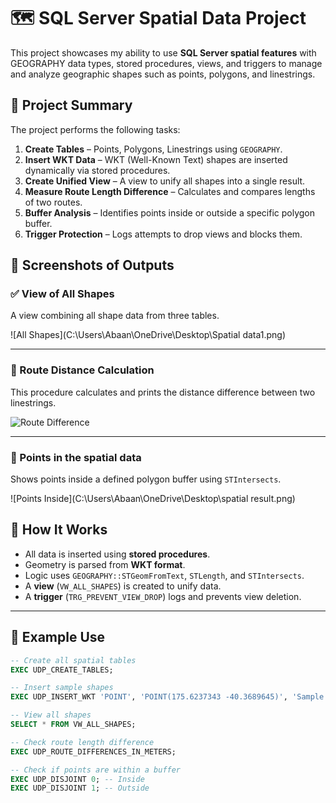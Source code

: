 # 🗺️ SQL Server Spatial Data Project

This project showcases my ability to use **SQL Server spatial features** with GEOGRAPHY data types, stored procedures, views, and triggers to manage and analyze geographic shapes such as points, polygons, and linestrings.

## 🧠 Project Summary

The project performs the following tasks:

1. **Create Tables** – Points, Polygons, Linestrings using `GEOGRAPHY`.
2. **Insert WKT Data** – WKT (Well-Known Text) shapes are inserted dynamically via stored procedures.
3. **Create Unified View** – A view to unify all shapes into a single result.
4. **Measure Route Length Difference** – Calculates and compares lengths of two routes.
5. **Buffer Analysis** – Identifies points inside or outside a specific polygon buffer.
6. **Trigger Protection** – Logs attempts to drop views and blocks them.

## 📸 Screenshots of Outputs

### ✅ View of All Shapes
A view combining all shape data from three tables.

![All Shapes](C:\Users\Abaan\OneDrive\Desktop\Spatial data1.png)

---

### 📏 Route Distance Calculation
This procedure calculates and prints the distance difference between two linestrings.

![Route Difference](C:\Users\Abaan\OneDrive\Desktop\distance.png)

---

### 📍 Points in the spatial data
Shows points inside a defined polygon buffer using `STIntersects`.

![Points Inside](C:\Users\Abaan\OneDrive\Desktop\spatial result.png)


## 💬 How It Works

- All data is inserted using **stored procedures**.
- Geometry is parsed from **WKT format**.
- Logic uses `GEOGRAPHY::STGeomFromText`, `STLength`, and `STIntersects`.
- A **view** (`VW_ALL_SHAPES`) is created to unify data.
- A **trigger** (`TRG_PREVENT_VIEW_DROP`) logs and prevents view deletion.

---

## 🧪 Example Use

```sql
-- Create all spatial tables
EXEC UDP_CREATE_TABLES;

-- Insert sample shapes
EXEC UDP_INSERT_WKT 'POINT', 'POINT(175.6237343 -40.3689645)', 'Sample Point';

-- View all shapes
SELECT * FROM VW_ALL_SHAPES;

-- Check route length difference
EXEC UDP_ROUTE_DIFFERENCES_IN_METERS;

-- Check if points are within a buffer
EXEC UDP_DISJOINT 0; -- Inside
EXEC UDP_DISJOINT 1; -- Outside
